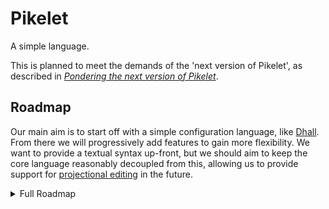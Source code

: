 # Pikelet

A simple language.

This is planned to meet the demands of the 'next version of Pikelet', as
described in [_Pondering the next version of Pikelet_][next-pikelet].

[next-pikelet]: https://gist.github.com/brendanzab/eba7015e6345abe79a57a704091820bb/.

## Roadmap

Our main aim is to start off with a simple configuration language, like
[Dhall][dhall]. From there we will progressively add features to gain more
flexibility. We want to provide a textual syntax up-front, but we should aim to
keep the core language reasonably decoupled from this, allowing us to provide
support for [projectional editing][structure-editor-wikipedia] in the future.

[dhall]: https://dhall-lang.org/
[structure-editor-wikipedia]: https://en.wikipedia.org/wiki/Structure_editor

<details>
  <summary>Full Roadmap</summary>

### Language

- Basic config language
  - [ ] Comments
  - [x] Boolean literals/constants
  - [x] Integer literals/constants
  - [x] Float literals/constants
  - [x] Character literals/constants
  - [x] String literals/constants
  - [x] Record terms
  - [x] Non-dependent record types
  - [x] Dynamically sized arrays
  - [x] Fixed sized arrays
- Basic programming language
  - [ ] Improved literal parsing
  - [x] Annotated terms
  - [ ] Let expressions
  - [ ] Record field lookups
  - [ ] Import expressions
  - [ ] Function terms
  - [ ] Non-dependent function types
  - [ ] Pattern matching
  - [ ] Recursive terms
  - [ ] Opaque (abstract) terms
  - [ ] Builtin terms
- Dependently typed language
  - [ ] Dependent record types
  - [ ] Dependent function types
  - [ ] Equality types
  - [ ] Fixed-size arrays
  - [x] Universe levels
    - [x] Stratified
    - [x] Cumulative
    - [x] Lifting operator
    - [ ] Large types (Typeω)
  - [ ] Multi-stage programming
  - [ ] Quantitative type theory

### Projections

- [x] Surface -> Pretty
- [x] Surface -> Core
- [x] Core -> Pretty
- [x] Core -> Value
- [ ] Core -> Binary
- [ ] Core -> Documentation
- [ ] Core -> Cranelift
- [ ] Core -> LLVM
- [ ] Value -> JSON/YAML/TOML

### Tooling

- [ ] REPL
- [ ] Package manager
- [ ] Auto-formatter for surface language
- [ ] Structured editor

### Testing

- [x] Language samples
- [ ] Feature tests
- [ ] Property based tests

### Diagnostics

- [x] Basic error enum
- [x] Error recovery
- [ ] Pretty diagnostic reporting

### Rust marshalling

- [x] Mashalling traits
- [ ] Improved error messages
- [ ] Nicer marshalling API
- [ ] Derive macro for generating marshalling trait implementations
- [ ] More efficient, visitor based marshalling

</details>
